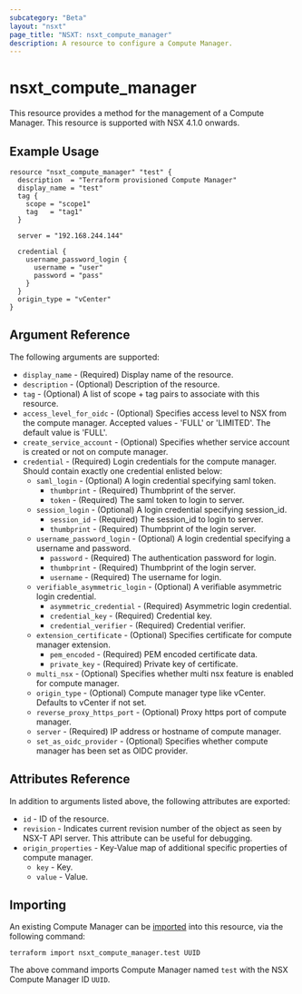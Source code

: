 ```yaml
---
subcategory: "Beta"
layout: "nsxt"
page_title: "NSXT: nsxt_compute_manager"
description: A resource to configure a Compute Manager.
---
```


# nsxt_compute_manager

This resource provides a method for the management of a Compute Manager.
This resource is supported with NSX 4.1.0 onwards.

## Example Usage

```hcl
resource "nsxt_compute_manager" "test" {
  description  = "Terraform provisioned Compute Manager"
  display_name = "test"
  tag {
    scope = "scope1"
    tag   = "tag1"
  }

  server = "192.168.244.144"

  credential {
    username_password_login {
      username = "user"
      password = "pass"
    }
  }
  origin_type = "vCenter"
}
```

## Argument Reference

The following arguments are supported:

* `display_name` - (Required) Display name of the resource.
* `description` - (Optional) Description of the resource.
* `tag` - (Optional) A list of scope + tag pairs to associate with this resource.
* `access_level_for_oidc` - (Optional) Specifies access level to NSX from the compute manager. Accepted values - 'FULL' or 'LIMITED'. The default value is 'FULL'.
* `create_service_account` - (Optional) Specifies whether service account is created or not on compute manager.
* `credential` - (Required) Login credentials for the compute manager. Should contain exactly one credential enlisted below: 
  * `saml_login` - (Optional) A login credential specifying saml token.
    * `thumbprint` - (Required) Thumbprint of the server.
    * `token` - (Required) The saml token to login to server.
  * `session_login` - (Optional) A login credential specifying session_id.
    * `session_id` - (Required) The session_id to login to server.
    * `thumbprint` - (Required) Thumbprint of the login server.
  * `username_password_login` - (Optional) A login credential specifying a username and password.
    * `password` - (Required) The authentication password for login.
    * `thumbprint` - (Required) Thumbprint of the login server.
    * `username` - (Required) The username for login.
  * `verifiable_asymmetric_login` - (Optional) A verifiable asymmetric login credential.
    * `asymmetric_credential` - (Required) Asymmetric login credential.
    * `credential_key` - (Required) Credential key.
    * `credential_verifier` - (Required) Credential verifier.
  * `extension_certificate` - (Optional) Specifies certificate for compute manager extension.
    * `pem_encoded` - (Required) PEM encoded certificate data.
    * `private_key` - (Required) Private key of certificate.
  * `multi_nsx` - (Optional) Specifies whether multi nsx feature is enabled for compute manager.
  * `origin_type` - (Optional) Compute manager type like vCenter. Defaults to vCenter if not set.
  * `reverse_proxy_https_port` - (Optional) Proxy https port of compute manager.
  * `server` - (Required) IP address or hostname of compute manager.
  * `set_as_oidc_provider` - (Optional) Specifies whether compute manager has been set as OIDC provider.

## Attributes Reference

In addition to arguments listed above, the following attributes are exported:

* `id` - ID of the resource.
* `revision` - Indicates current revision number of the object as seen by NSX-T API server. This attribute can be useful for debugging.
* `origin_properties` - Key-Value map of additional specific properties of compute manager.
  * `key` - Key.
  * `value` - Value.

## Importing

An existing Compute Manager can be [imported][docs-import] into this resource, via the following command:

[docs-import]: https://www.terraform.io/cli/import

```
terraform import nsxt_compute_manager.test UUID
```
The above command imports Compute Manager named `test` with the NSX Compute Manager ID `UUID`.
